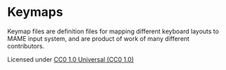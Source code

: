 # **Keymaps** #

Keymap files are definition files for mapping different keyboard layouts to MAME input system, and are
product of work of many different contributors.

Licensed under [CC0 1.0 Universal (CC0 1.0)](https://creativecommons.org/publicdomain/zero/1.0/)
